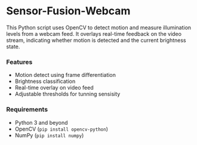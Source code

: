 # Sensor-Fusion-Webcam
This Python script uses OpenCV to detect motion and measure illumination levels from a webcam feed. It overlays real-time feedback on the video stream, indicating whether motion is detected and the current brightness state.

### Features
- Motion detect using frame differentiation
- Brightness classification
- Real-time overlay on video feed
- Adjustable thresholds for tunning sensisity

### Requirements
- Python 3 and beyond
- OpenCV (`pip install opencv-python`)
- NumPy (`pip install numpy`)
